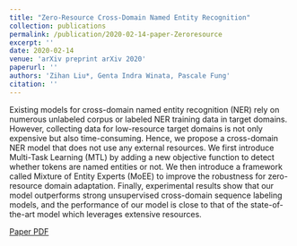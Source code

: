 ```yaml
---
title: "Zero-Resource Cross-Domain Named Entity Recognition"
collection: publications
permalink: /publication/2020-02-14-paper-Zeroresource
excerpt: ''
date: 2020-02-14
venue: 'arXiv preprint arXiv 2020'
paperurl: ''
authors: 'Zihan Liu*, Genta Indra Winata, Pascale Fung'
citation: ''
---
```

Existing models for cross-domain named entity recognition (NER) rely on numerous unlabeled corpus or labeled NER training data in target domains. However, collecting data for low-resource target domains is not only expensive but also time-consuming. Hence, we propose a cross-domain NER model that does not use any external resources. We first introduce Multi-Task Learning (MTL) by adding a new objective function to detect whether tokens are named entities or not. We then introduce a framework called Mixture of Entity Experts (MoEE) to improve the robustness for zero-resource domain adaptation. Finally, experimental results show that our model outperforms strong unsupervised cross-domain sequence labeling models, and the performance of our model is close to that of the state-of-the-art model which leverages extensive resources.

[Paper PDF](https://arxiv.org/pdf/2002.05923.pdf)
